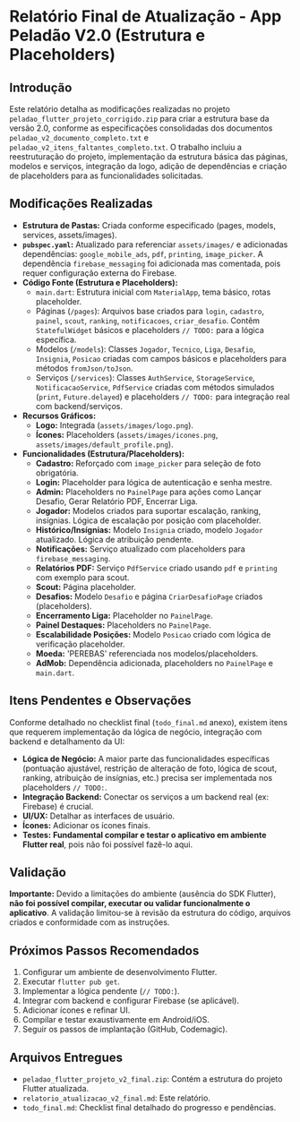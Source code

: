 # Relatório Final de Atualização - App Peladão V2.0 (Estrutura e Placeholders)

## Introdução

Este relatório detalha as modificações realizadas no projeto `peladao_flutter_projeto_corrigido.zip` para criar a estrutura base da versão 2.0, conforme as especificações consolidadas dos documentos `peladao_v2_documento_completo.txt` e `peladao_v2_itens_faltantes_completo.txt`. O trabalho incluiu a reestruturação do projeto, implementação da estrutura básica das páginas, modelos e serviços, integração da logo, adição de dependências e criação de placeholders para as funcionalidades solicitadas.

## Modificações Realizadas

- **Estrutura de Pastas:** Criada conforme especificado (pages, models, services, assets/images).
- **`pubspec.yaml`:** Atualizado para referenciar `assets/images/` e adicionadas dependências: `google_mobile_ads`, `pdf`, `printing`, `image_picker`. A dependência `firebase_messaging` foi adicionada mas comentada, pois requer configuração externa do Firebase.
- **Código Fonte (Estrutura e Placeholders):**
  - `main.dart`: Estrutura inicial com `MaterialApp`, tema básico, rotas placeholder.
  - Páginas (`/pages`): Arquivos base criados para `login`, `cadastro`, `painel`, `scout`, `ranking`, `notificacoes`, `criar_desafio`. Contêm `StatefulWidget` básicos e placeholders `// TODO:` para a lógica específica.
  - Modelos (`/models`): Classes `Jogador`, `Tecnico`, `Liga`, `Desafio`, `Insignia`, `Posicao` criadas com campos básicos e placeholders para métodos `fromJson/toJson`.
  - Serviços (`/services`): Classes `AuthService`, `StorageService`, `NotificacaoService`, `PdfService` criadas com métodos simulados (`print`, `Future.delayed`) e placeholders `// TODO:` para integração real com backend/serviços.
- **Recursos Gráficos:**
  - **Logo:** Integrada (`assets/images/logo.png`).
  - **Ícones:** Placeholders (`assets/images/icones.png`, `assets/images/default_profile.png`).
- **Funcionalidades (Estrutura/Placeholders):**
  - **Cadastro:** Reforçado com `image_picker` para seleção de foto obrigatória.
  - **Login:** Placeholder para lógica de autenticação e senha mestre.
  - **Admin:** Placeholders no `PainelPage` para ações como Lançar Desafio, Gerar Relatório PDF, Encerrar Liga.
  - **Jogador:** Modelos criados para suportar escalação, ranking, insígnias. Lógica de escalação por posição com placeholder.
  - **Histórico/Insígnias:** Modelo `Insignia` criado, modelo `Jogador` atualizado. Lógica de atribuição pendente.
  - **Notificações:** Serviço atualizado com placeholders para `firebase_messaging`.
  - **Relatórios PDF:** Serviço `PdfService` criado usando `pdf` e `printing` com exemplo para scout.
  - **Scout:** Página placeholder.
  - **Desafios:** Modelo `Desafio` e página `CriarDesafioPage` criados (placeholders).
  - **Encerramento Liga:** Placeholder no `PainelPage`.
  - **Painel Destaques:** Placeholders no `PainelPage`.
  - **Escalabilidade Posições:** Modelo `Posicao` criado com lógica de verificação placeholder.
  - **Moeda:** 'PEREBAS' referenciada nos modelos/placeholders.
  - **AdMob:** Dependência adicionada, placeholders no `PainelPage` e `main.dart`.

## Itens Pendentes e Observações

Conforme detalhado no checklist final (`todo_final.md` anexo), existem itens que requerem implementação da lógica de negócio, integração com backend e detalhamento da UI:

- **Lógica de Negócio:** A maior parte das funcionalidades específicas (pontuação ajustável, restrição de alteração de foto, lógica de scout, ranking, atribuição de insígnias, etc.) precisa ser implementada nos placeholders `// TODO:`.
- **Integração Backend:** Conectar os serviços a um backend real (ex: Firebase) é crucial.
- **UI/UX:** Detalhar as interfaces de usuário.
- **Ícones:** Adicionar os ícones finais.
- **Testes:** **Fundamental compilar e testar o aplicativo em ambiente Flutter real**, pois não foi possível fazê-lo aqui.

## Validação

**Importante:** Devido a limitações do ambiente (ausência do SDK Flutter), **não foi possível compilar, executar ou validar funcionalmente o aplicativo**. A validação limitou-se à revisão da estrutura do código, arquivos criados e conformidade com as instruções.

## Próximos Passos Recomendados

1.  Configurar um ambiente de desenvolvimento Flutter.
2.  Executar `flutter pub get`.
3.  Implementar a lógica pendente (`// TODO:`).
4.  Integrar com backend e configurar Firebase (se aplicável).
5.  Adicionar ícones e refinar UI.
6.  Compilar e testar exaustivamente em Android/iOS.
7.  Seguir os passos de implantação (GitHub, Codemagic).

## Arquivos Entregues

- `peladao_flutter_projeto_v2_final.zip`: Contém a estrutura do projeto Flutter atualizada.
- `relatorio_atualizacao_v2_final.md`: Este relatório.
- `todo_final.md`: Checklist final detalhado do progresso e pendências.
